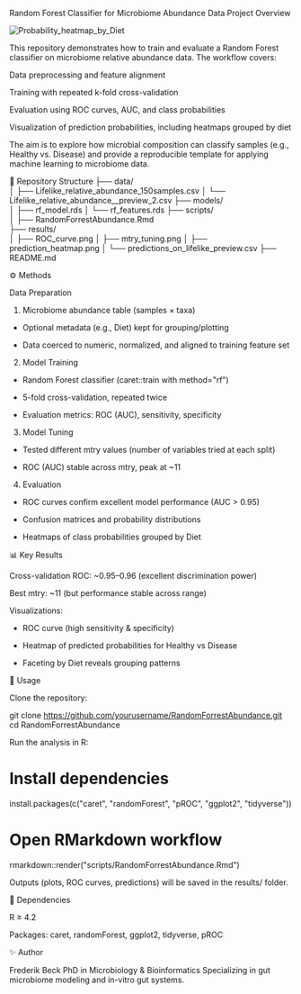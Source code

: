 Random Forest Classifier for Microbiome Abundance Data
Project Overview

![Probability_heatmap_by_Diet](https://github.com/user-attachments/assets/4864298c-ec7c-451f-9cb6-992f19b9c467)

This repository demonstrates how to train and evaluate a Random Forest classifier on microbiome relative abundance data.
The workflow covers:


Data preprocessing and feature alignment

Training with repeated k-fold cross-validation

Evaluation using ROC curves, AUC, and class probabilities

Visualization of prediction probabilities, including heatmaps grouped by diet

The aim is to explore how microbial composition can classify samples (e.g., Healthy vs. Disease) and provide a reproducible template for applying machine learning to microbiome data.

📂 Repository Structure
├── data/                
│   ├── Lifelike_relative_abundance_150samples.csv
│   └── Lifelike_relative_abundance__preview_2.csv
├── models/             
│   ├── rf_model.rds
│   └── rf_features.rds
├── scripts/             
│   ├── RandomForrestAbundance.Rmd   
├── results/           
│   ├── ROC_curve.png
│   ├── mtry_tuning.png
│   ├── prediction_heatmap.png
│   └── predictions_on_lifelike_preview.csv
├── README.md       


⚙️ Methods

Data Preparation

1. Microbiome abundance table (samples × taxa)

- Optional metadata (e.g., Diet) kept for grouping/plotting

- Data coerced to numeric, normalized, and aligned to training feature set

2. Model Training

- Random Forest classifier (caret::train with method="rf")

- 5-fold cross-validation, repeated twice

- Evaluation metrics: ROC (AUC), sensitivity, specificity

3. Model Tuning

- Tested different mtry values (number of variables tried at each split)

- ROC (AUC) stable across mtry, peak at ~11

4. Evaluation

- ROC curves confirm excellent model performance (AUC > 0.95)

- Confusion matrices and probability distributions

- Heatmaps of class probabilities grouped by Diet


📊 Key Results

Cross-validation ROC: ~0.95–0.96 (excellent discrimination power)

Best mtry: ~11 (but performance stable across range)

Visualizations:

- ROC curve (high sensitivity & specificity)

- Heatmap of predicted probabilities for Healthy vs Disease

- Faceting by Diet reveals grouping patterns


🚀 Usage

Clone the repository:

git clone https://github.com/yourusername/RandomForrestAbundance.git
cd RandomForrestAbundance


Run the analysis in R:

# Install dependencies
install.packages(c("caret", "randomForest", "pROC", "ggplot2", "tidyverse"))

# Open RMarkdown workflow
rmarkdown::render("scripts/RandomForrestAbundance.Rmd")


Outputs (plots, ROC curves, predictions) will be saved in the results/ folder.

🔧 Dependencies

R ≥ 4.2

Packages: caret, randomForest, ggplot2, tidyverse, pROC



✨ Author

Frederik Beck
PhD in Microbiology & Bioinformatics
Specializing in gut microbiome modeling and in-vitro gut systems.
